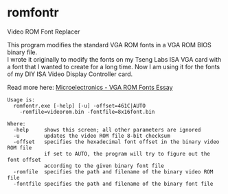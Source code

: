 # romfontr
Video ROM Font Replacer

This program modifies the standard VGA ROM fonts in a VGA ROM BIOS binary file.\
I wrote it originally to modify the fonts on my Tseng Labs ISA VGA card with a font that I wanted to create for a long time.
Now I am using it for the fonts of my DIY ISA Video Display Controller card.

Read more here: [Microelectronics - VGA ROM Fonts Essay](http://www.alexandrugroza.ro/microelectronics/essays-research/vga-rom-fonts/index.html)

```
Usage is:
  romfontr.exe [-help] [-u] -offset=461C|AUTO
    -romfile=videorom.bin -fontfile=8x16font.bin

Where:
  -help     shows this screen; all other parameters are ignored
  -u        updates the video ROM file 8-bit checksum
  -offset   specifies the hexadecimal font offset in the binary video ROM file
            if set to AUTO, the program will try to figure out the font offset
            according to the given binary font file
  -romfile  specifies the path and filename of the binary video ROM file
  -fontfile specifies the path and filename of the binary font file
```
